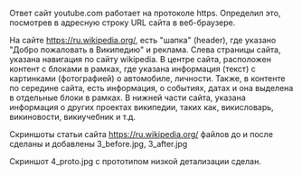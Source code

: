 <!-- 1. Определите, на каком протоколе работает сайт youtube.com. 
Сделайте скриншот с названием 1_protocol.jpg, по которому станет понятно, как вы определили протокол сайта. -->

Ответ сайт youtube.com работает на протоколе https. Определил это, посмотрев в адресную строку URL сайта в веб-браузере. 

<!-- 2. Создайте файл 2_analyze.txt, в котором проанализируйте структуру страницы сайта https://ru.wikipedia.org/, а именно нужно описать (коротко, своими словами), какие блоки есть на сайте, что в этих блоках находится. Есть ли на сайте шапка, подвал, что в них содержится? Как и где расположен контент? Есть ли дополнительные элементы на странице?
Представьте, что вы описываете сайт дизайнеру или разработчику и пытаетесь объяснить на словах, из чего будет состоять сайт, какие в нем будут основные блоки. Нас не должны интересовать теги или классы в html, какие-либо мелкие детали сайта, все это детали реализации, которые будут приниматься программистом и дизайнером. Интересует то, как вы опишите словами сайт, чтобы разработчик и дизайнер поняли, с чем им предстоит работать. -->

На сайте https://ru.wikipedia.org/, есть "шапка" (header), где указано "Добро пожаловать в Википедию" и реклама. Слева страницы сайта, указана навигация по сайту wikipedia. В центре сайта, расположен контент с блоками в рамках, где указана информация (текст) с картинками (фотографией) о автомобиле, личности. Также, в контенте по середине сайта, есть информация, о событиях, датах и она выделена в отдельные блоки в рамках.  В нижней части сайта, указана информация о других проектах википедии, таких как, викисловарь, викиновости, викиучебник и т.д.   

<!-- 3. Внесите не менее 10 изменений на страницу любой статьи сайта https://ru.wikipedia.org/, с помощью инструмента разработчика и представьте два скриншота было/стало (скриншоты должны иметь названия 3_before.jpg, 3_after.jpg соответственно). Желательно поработать с изменением текста на странице, заменой картинки, изменением стилей. -->


Скриншоты статьи сайта https://ru.wikipedia.org/ файлов до и после сделаны и добавлены 3_before.jpg, 3_after.jpg


<!-- 4. Создайте прототип низкой детализации сайта https://dzen.ru/ с помощью сайта https://wireframe.cc/. Предоставьте скриншот того, что получилось (скриншот должен быть назван 4_proto.jpg). -->

Скриншот 4_proto.jpg с прототипом низкой детализации сделан.


